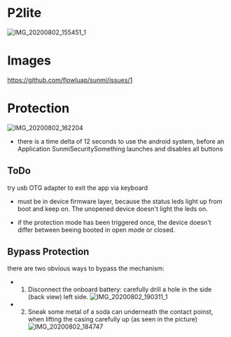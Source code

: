 # P2lite
![IMG_20200802_155451_1](https://user-images.githubusercontent.com/49984289/89128382-9c257d00-d4f5-11ea-9530-7ac3e22dc095.jpg)

# Images
https://github.com/flowluap/sunmi/issues/1

# Protection
![IMG_20200802_162204](https://user-images.githubusercontent.com/49984289/89128385-9e87d700-d4f5-11ea-967c-87a5d30fe542.jpg)

- there is a time delta of 12 seconds to use the android system, before an Application SunmiSecuritySomething launches and disables all buttons

## ToDo 
try usb OTG adapter to exit the app via keyboard

- must be in device firmware layer, because the status leds light up from boot and keep on. The unopened device doesn't light the leds on.

- if the protection mode has been triggered once, the device doesn't differ between beeing booted in open mode or closed.


## Bypass Protection

there are two obvious ways to bypass the mechanism:

- 1. Disconnect the onboard battery: carefully drill a hole in the side (back view) left side.
![IMG_20200802_190311_1](https://user-images.githubusercontent.com/49984289/89128417-afd0e380-d4f5-11ea-9c73-db78faf2893d.jpg)

- 2. Sneak some metal of a soda can underneath the contact poinst, when lifting the casing carefully up (as seen in the picture)
![IMG_20200802_184747](https://user-images.githubusercontent.com/49984289/89128416-ae9fb680-d4f5-11ea-9cde-297d4cd61b48.jpg)
